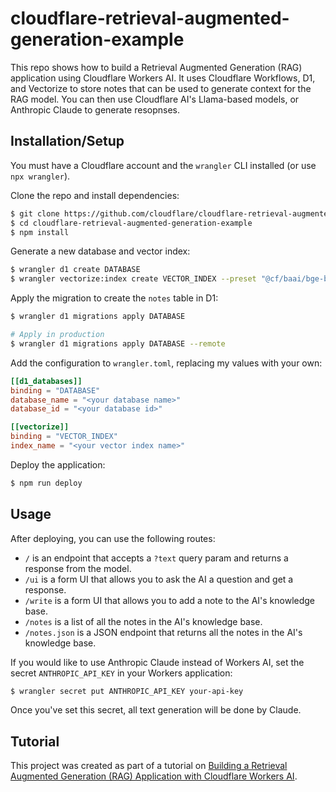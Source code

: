 # cloudflare-retrieval-augmented-generation-example

This repo shows how to build a Retrieval Augmented Generation (RAG) application using Cloudflare Workers AI. It uses Cloudflare Workflows, D1, and Vectorize to store notes that can be used to generate context for the RAG model. You can then use Cloudflare AI's Llama-based models, or Anthropic Claude to generate resopnses.

## Installation/Setup

You must have a Cloudflare account and the `wrangler` CLI installed (or use `npx wrangler`).

Clone the repo and install dependencies:

```bash
$ git clone https://github.com/cloudflare/cloudflare-retrieval-augmented-generation-example.git
$ cd cloudflare-retrieval-augmented-generation-example
$ npm install
```

Generate a new database and vector index:

```bash
$ wrangler d1 create DATABASE
$ wrangler vectorize:index create VECTOR_INDEX --preset "@cf/baai/bge-base-en-v1.5"
```

Apply the migration to create the `notes` table in D1:

```bash
$ wrangler d1 migrations apply DATABASE

# Apply in production
$ wrangler d1 migrations apply DATABASE --remote
```

Add the configuration to `wrangler.toml`, replacing my values with your own:

```toml
[[d1_databases]]
binding = "DATABASE"
database_name = "<your database name>"
database_id = "<your database id>"

[[vectorize]]
binding = "VECTOR_INDEX"
index_name = "<your vector index name>"
```

Deploy the application:

```bash
$ npm run deploy
```

## Usage

After deploying, you can use the following routes:

- `/` is an endpoint that accepts a `?text` query param and returns a response from the model.
- `/ui` is a form UI that allows you to ask the AI a question and get a response.
- `/write` is a form UI that allows you to add a note to the AI's knowledge base.
- `/notes` is a list of all the notes in the AI's knowledge base.
- `/notes.json` is a JSON endpoint that returns all the notes in the AI's knowledge base.

If you would like to use Anthropic Claude instead of Workers AI, set the secret `ANTHROPIC_API_KEY` in your Workers application:

```bash
$ wrangler secret put ANTHROPIC_API_KEY your-api-key
```

Once you've set this secret, all text generation will be done by Claude.

## Tutorial

This project was created as part of a tutorial on [Building a Retrieval Augmented Generation (RAG) Application with Cloudflare Workers AI](https://developers.cloudflare.com/workers-ai/tutorials/build-a-retrieval-augmented-generation-ai/).

